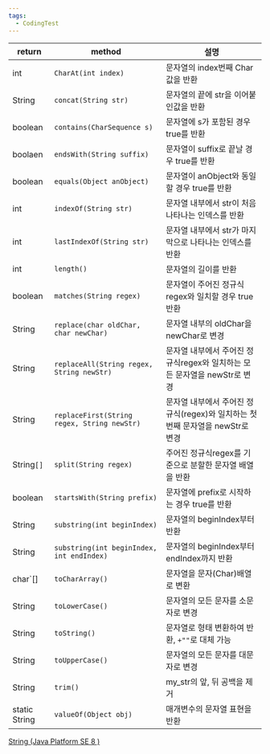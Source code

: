 ```yaml
---
tags:
  - CodingTest
---
```

| return                  | method                                      | 설명                                                                          |
| ----------------------- | ------------------------------------------- | ----------------------------------------------------------------------------- |
| int                     | `CharAt(int index)`                         | 문자열의 index번째 Char값을 반환                                              |
| String                  | `concat(String str)`                        | 문자열의 끝에 str을 이어붙인값을 반환                                         |
| boolean                 | `contains(CharSequence s)`                  | 문자열에 s가 포함된 경우 true를 반환                                          |
| boolaen                 | `endsWith(String suffix)`                   | 문자열이 suffix로 끝날 경우 true를 반환                                       |
| boolean                 | `equals(Object anObject)`                   | 문자열이 anObject와 동일할 경우 true를 반환                                   |
| int                     | `indexOf(String str)`                       | 문자열 내부에서 str이 처음 나타나는 인덱스를 반환                             |
| int                     | `lastIndexOf(String str)`                   | 문자열 내부에서 str가 마지막으로 나타나는 인덱스를 반환                       |
| int                     | `length()`                                  | 문자열의 길이를 반환                                                          |
| boolean                 | `matches(String regex)`                     | 문자열이 주어진 정규식 regex와 일치할 경우 true 반환                          |
| String                  | `replace(char oldChar, char newChar)`       | 문자열 내부의 oldChar을 newChar로 변경                                        |
| String                  | `replaceAll(String regex, String newStr)`   | 문자열 내부에서 주어진 정규식regex와 일치하는 모든 문자열을 newStr로 변경     |
| String                  | `replaceFirst(String regex, String newStr)` | 문자열 내부에서 주어진 정규식(regex)와 일치하는 첫번째 문자열을 newStr로 변경 |
| String`[]`              | `split(String regex)`                       | 주어진 정규식regex를 기준으로 분할한 문자열 배열을 반환                       |
| boolean                 | `startsWith(String prefix)`                 | 문자열에 prefix로 시작하는 경우 true를 반환                                   |
| String                  | `substring(int beginIndex)`                 | 문자열의 beginIndex부터 반환                                                  |
| String                  | `substring(int beginIndex, int endIndex)`   | 문자열의 beginIndex부터 endIndex까지 반환                                     |
| char`[]|`toCharArray()` | 문자열을 문자(Char)배열로 변환              |                                                                               |
| String                  | `toLowerCase()`                             | 문자열의 모든 문자를 소문자로 변경                                            |
| String                  | `toString()`                                | 문자열로 형태 변환하여 반환, `+""`로 대체 가능                                |
| String                  | `toUpperCase()`                             | 문자열의 모든 문자를 대문자로 변경                                            |
| String                  | `trim()`                                    | my_str의 앞, 뒤 공백을 제거                                                   |
| static String           | `valueOf(Object obj)`                       | 매개변수의 문자열 표현을 반환                                                 |

[String (Java Platform SE 8 )](https://docs.oracle.com/javase/8/docs/api/java/lang/String.html)